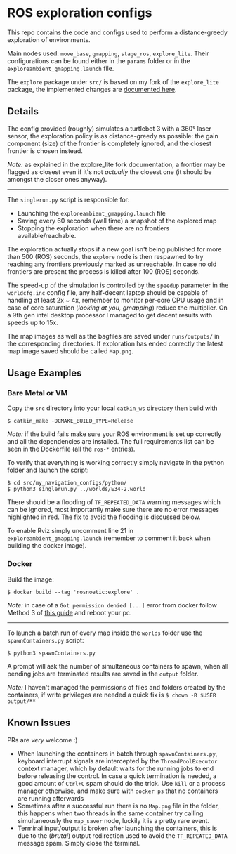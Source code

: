 # ROS exploration configs
This repo contains the code and configs used to perform a distance-greedy 
exploration of environments.

Main nodes used: `move_base`, `gmapping`, `stage_ros`, `explore_lite`.
Their configurations can be found either in the `params` folder or 
in the `exploreambient_gmapping.launch` file.

The `explore` package under `src/` is based on my fork of the `explore_lite` package, 
the implemented changes are [documented here](https://github.com/prina404/m-explore).

## Details

The config provided (roughly) simulates a turtlebot 3 with a 360° laser sensor, 
the exploration policy is as distance-greedy as possible: 
the gain component (size) of the frontier is completely ignored, and the closest frontier is chosen instead.

*Note:* as explained in the explore_lite fork documentation, a frontier may be flagged as closest even if 
it's not *actually* the closest one (it should be amongst the closer ones anyway).

---

The `singlerun.py` script is responsible for:
- Launching the `exploreambient_gmapping.launch` file
- Saving every 60 seconds (wall time) a snapshot of the explored map
- Stopping the exploration when there are no frontiers available/reachable.

The exploration actually stops if a new goal isn't being published for more than 500 (ROS) seconds, 
the `explore` node is then respawned to try reaching any frontiers previously marked as unreachable. 
In case no old frontiers are present the process is killed after 100 (ROS) seconds.

The speed-up of the simulation is controlled by the `speedup` parameter in the `worldcfg.inc` config file,
any half-decent laptop should be capable of handling at least 2x ~ 4x, remember to monitor per-core CPU usage
and in case of core saturation (*looking at you, gmapping*) reduce the multiplier.
On a 9th gen intel desktop processor I managed to get decent results with speeds up to 15x.

The map images as well as the bagfiles are saved under `runs/outputs/` in the corresponding directories.
If exploration has ended correctly the latest map image saved should be called `Map.png`.


## Usage Examples

### Bare Metal or VM 

Copy the `src` directory into your local `catkin_ws` directory then build with
```shell
$ catkin_make -DCMAKE_BUILD_TYPE=Release
```
*Note:* if the build fails make sure your ROS environment is set up correctly and all the dependencies are installed. The full requirements list can be seen in the Dockerfile (all the `ros-*` entries).

To verify that everything is working correctly simply navigate in the python folder and launch the script:
```shell
$ cd src/my_navigation_configs/python/
$ python3 singlerun.py ../worlds/E34-2.world
```
There should be a flooding of `TF_REPEATED_DATA` warning messages which can be ignored, 
most importantly make sure there are no error messages highlighted in red.
The fix to avoid the flooding is discussed below.

To enable Rviz simply uncomment line 21 in `exploreambient_gmapping.launch` 
(remember to comment it back when building the docker image).

### Docker

Build the image:
```shell
$ docker build --tag 'rosnoetic:explore' .
```
*Note:* in case of a `Got permission denied [...]` error from docker follow Method 3 of [this guide](https://phoenixnap.com/kb/docker-permission-denied) and reboot your pc.

---
To launch a batch run of every map inside the `worlds` folder use the `spawnContainers.py` script:
```shell
$ python3 spawnContainers.py
```
A prompt will ask the number of simultaneous containers to spawn, when all pending jobs are 
terminated results are saved in the `output` folder.

*Note:* I haven't managed the permissions of files and folders created by the containers, 
if write privileges are needed a quick fix is `$ chown -R $USER output/**`

## Known Issues
PRs are *very* welcome :)

- When launching the containers in batch through `spawnContainers.py`, keyboard interrupt 
  signals are intercepted by the `ThreadPoolExecutor` context manager, 
  which by default waits for the running jobs to end before releasing the control.
  In case a quick termination is needed, a good amount of `Ctrl+C` spam should do the trick.
  Use `kill` or a process manager otherwise, and make sure with `docker ps` that no containers
  are running afterwards
- Sometimes after a successful run there is no `Map.png` file in the folder, 
  this happens when two threads in the same container try calling simultaneously
  the `map_saver` node, luckily it is a pretty rare event.
- Terminal input/output is broken after launching the containers, this is due to the
  (*brutal*) output redirection used to avoid the `TF_REPEATED_DATA` message spam. 
  Simply close the terminal. 

